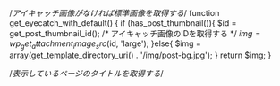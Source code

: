 <!-- template -->

/*アイキャッチ画像がなければ標準画像を取得する*/
function get_eyecatch_with_default() {
    if (has_post_thumbnail()){
        $id = get_post_thumbnail_id(); /* アイキャッチ画像のIDを取得する */
        $img = wp_get_attachment_image_src($id, 'large');
    }else{
        $img = array(get_template_directory_uri() . '/img/post-bg.jpg');
        }
    return $img;
}

/*表示しているページのタイトルを取得する*/
<?php wp_title(); ?>